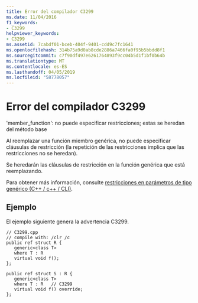```yaml
---
title: Error del compilador C3299
ms.date: 11/04/2016
f1_keywords:
- C3299
helpviewer_keywords:
- C3299
ms.assetid: 7cabdf01-bceb-404f-9401-cdd9c7fc1641
ms.openlocfilehash: 314b75a9d0ab8cde2886a7466fa0f95b5bbdd8f1
ms.sourcegitcommit: c7f90df497e6261764893f9cc04b5d1f1bf0b64b
ms.translationtype: MT
ms.contentlocale: es-ES
ms.lasthandoff: 04/05/2019
ms.locfileid: "58778057"
---
```

# <a name="compiler-error-c3299"></a>Error del compilador C3299

'member_function': no puede especificar restricciones; estas se heredan del método base

Al reemplazar una función miembro genérica, no puede especificar cláusulas de restricción (la repetición de las restricciones implica que las restricciones no se heredan).

Se heredarán las cláusulas de restricción en la función genérica que está reemplazando.

Para obtener más información, consulte [restricciones en parámetros de tipo genérico (C++ / c++ / CLI)](../../extensions/constraints-on-generic-type-parameters-cpp-cli.md).

## <a name="example"></a>Ejemplo

El ejemplo siguiente genera la advertencia C3299.

```
// C3299.cpp
// compile with: /clr /c
public ref struct R {
   generic<class T>
   where T : R
   virtual void f();
};

public ref struct S : R {
   generic<class T>
   where T : R   // C3299
   virtual void f() override;
};
```
